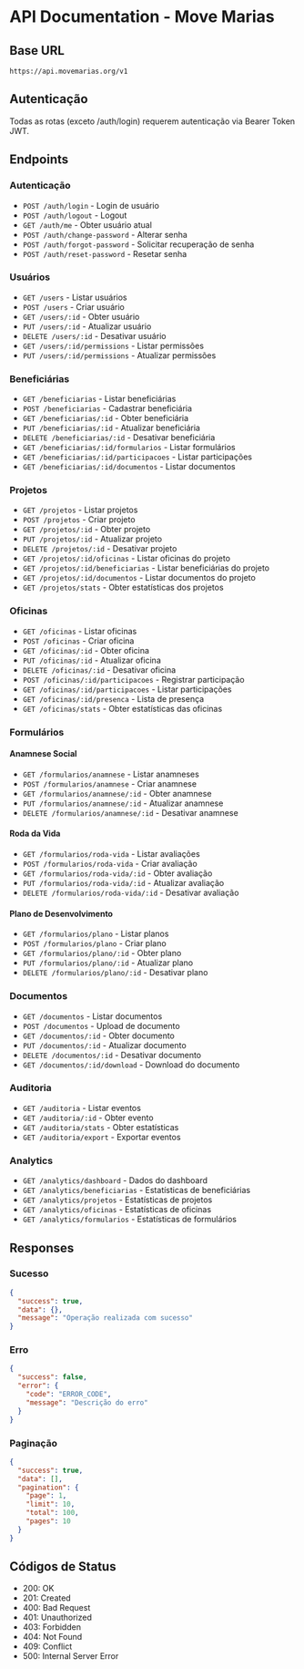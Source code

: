 # API Documentation - Move Marias

## Base URL
`https://api.movemarias.org/v1`

## Autenticação
Todas as rotas (exceto /auth/login) requerem autenticação via Bearer Token JWT.

## Endpoints

### Autenticação
- `POST /auth/login` - Login de usuário
- `POST /auth/logout` - Logout
- `GET /auth/me` - Obter usuário atual
- `POST /auth/change-password` - Alterar senha
- `POST /auth/forgot-password` - Solicitar recuperação de senha
- `POST /auth/reset-password` - Resetar senha

### Usuários
- `GET /users` - Listar usuários
- `POST /users` - Criar usuário
- `GET /users/:id` - Obter usuário
- `PUT /users/:id` - Atualizar usuário
- `DELETE /users/:id` - Desativar usuário
- `GET /users/:id/permissions` - Listar permissões
- `PUT /users/:id/permissions` - Atualizar permissões

### Beneficiárias
- `GET /beneficiarias` - Listar beneficiárias
- `POST /beneficiarias` - Cadastrar beneficiária
- `GET /beneficiarias/:id` - Obter beneficiária
- `PUT /beneficiarias/:id` - Atualizar beneficiária
- `DELETE /beneficiarias/:id` - Desativar beneficiária
- `GET /beneficiarias/:id/formularios` - Listar formulários
- `GET /beneficiarias/:id/participacoes` - Listar participações
- `GET /beneficiarias/:id/documentos` - Listar documentos

### Projetos
- `GET /projetos` - Listar projetos
- `POST /projetos` - Criar projeto
- `GET /projetos/:id` - Obter projeto
- `PUT /projetos/:id` - Atualizar projeto
- `DELETE /projetos/:id` - Desativar projeto
- `GET /projetos/:id/oficinas` - Listar oficinas do projeto
- `GET /projetos/:id/beneficiarias` - Listar beneficiárias do projeto
- `GET /projetos/:id/documentos` - Listar documentos do projeto
- `GET /projetos/stats` - Obter estatísticas dos projetos

### Oficinas
- `GET /oficinas` - Listar oficinas
- `POST /oficinas` - Criar oficina
- `GET /oficinas/:id` - Obter oficina
- `PUT /oficinas/:id` - Atualizar oficina
- `DELETE /oficinas/:id` - Desativar oficina
- `POST /oficinas/:id/participacoes` - Registrar participação
- `GET /oficinas/:id/participacoes` - Listar participações
- `GET /oficinas/:id/presenca` - Lista de presença
- `GET /oficinas/stats` - Obter estatísticas das oficinas

### Formulários

#### Anamnese Social
- `GET /formularios/anamnese` - Listar anamneses
- `POST /formularios/anamnese` - Criar anamnese
- `GET /formularios/anamnese/:id` - Obter anamnese
- `PUT /formularios/anamnese/:id` - Atualizar anamnese
- `DELETE /formularios/anamnese/:id` - Desativar anamnese

#### Roda da Vida
- `GET /formularios/roda-vida` - Listar avaliações
- `POST /formularios/roda-vida` - Criar avaliação
- `GET /formularios/roda-vida/:id` - Obter avaliação
- `PUT /formularios/roda-vida/:id` - Atualizar avaliação
- `DELETE /formularios/roda-vida/:id` - Desativar avaliação

#### Plano de Desenvolvimento
- `GET /formularios/plano` - Listar planos
- `POST /formularios/plano` - Criar plano
- `GET /formularios/plano/:id` - Obter plano
- `PUT /formularios/plano/:id` - Atualizar plano
- `DELETE /formularios/plano/:id` - Desativar plano

### Documentos
- `GET /documentos` - Listar documentos
- `POST /documentos` - Upload de documento
- `GET /documentos/:id` - Obter documento
- `PUT /documentos/:id` - Atualizar documento
- `DELETE /documentos/:id` - Desativar documento
- `GET /documentos/:id/download` - Download do documento

### Auditoria
- `GET /auditoria` - Listar eventos
- `GET /auditoria/:id` - Obter evento
- `GET /auditoria/stats` - Obter estatísticas
- `GET /auditoria/export` - Exportar eventos

### Analytics
- `GET /analytics/dashboard` - Dados do dashboard
- `GET /analytics/beneficiarias` - Estatísticas de beneficiárias
- `GET /analytics/projetos` - Estatísticas de projetos
- `GET /analytics/oficinas` - Estatísticas de oficinas
- `GET /analytics/formularios` - Estatísticas de formulários

## Responses

### Sucesso
```json
{
  "success": true,
  "data": {},
  "message": "Operação realizada com sucesso"
}
```

### Erro
```json
{
  "success": false,
  "error": {
    "code": "ERROR_CODE",
    "message": "Descrição do erro"
  }
}
```

### Paginação
```json
{
  "success": true,
  "data": [],
  "pagination": {
    "page": 1,
    "limit": 10,
    "total": 100,
    "pages": 10
  }
}
```

## Códigos de Status

- 200: OK
- 201: Created
- 400: Bad Request
- 401: Unauthorized
- 403: Forbidden
- 404: Not Found
- 409: Conflict
- 500: Internal Server Error
